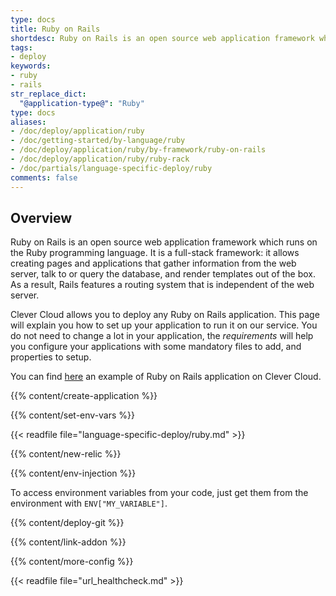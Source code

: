 ```yaml
---
type: docs
title: Ruby on Rails
shortdesc: Ruby on Rails is an open source web application framework which runs on the Ruby programming language.
tags:
- deploy
keywords:
- ruby
- rails
str_replace_dict:
  "@application-type@": "Ruby"
type: docs
aliases:
- /doc/deploy/application/ruby
- /doc/getting-started/by-language/ruby
- /doc/deploy/application/ruby/by-framework/ruby-on-rails
- /doc/deploy/application/ruby/ruby-rack
- /doc/partials/language-specific-deploy/ruby
comments: false
---
```


## Overview

Ruby on Rails is an open source web application framework which runs on the Ruby programming language. It is a full-stack framework: it allows creating pages and applications that gather information from the web server, talk to or query the database, and render templates out of the box. As a result, Rails features a routing system that is independent of the web server.

Clever Cloud allows you to deploy any Ruby on Rails application. This page will explain you how to set up your application to run it on our service.
You do not need to change a lot in your application, the *requirements* will help you configure your applications with some mandatory files to add, and properties to setup.

You can find [here](https://GitHub.com/CleverCloudDemos/demo-rubyonrails-pg-rest) an example of Ruby on Rails application on Clever Cloud.

{{% content/create-application %}}

{{% content/set-env-vars %}}

{{< readfile file="language-specific-deploy/ruby.md" >}}

{{% content/new-relic %}}

{{% content/env-injection %}}

To access environment variables from your code, just get them from the environment with `ENV["MY_VARIABLE"]`.

{{% content/deploy-git %}}

{{% content/link-addon %}}

{{% content/more-config %}}

{{< readfile file="url_healthcheck.md" >}}
